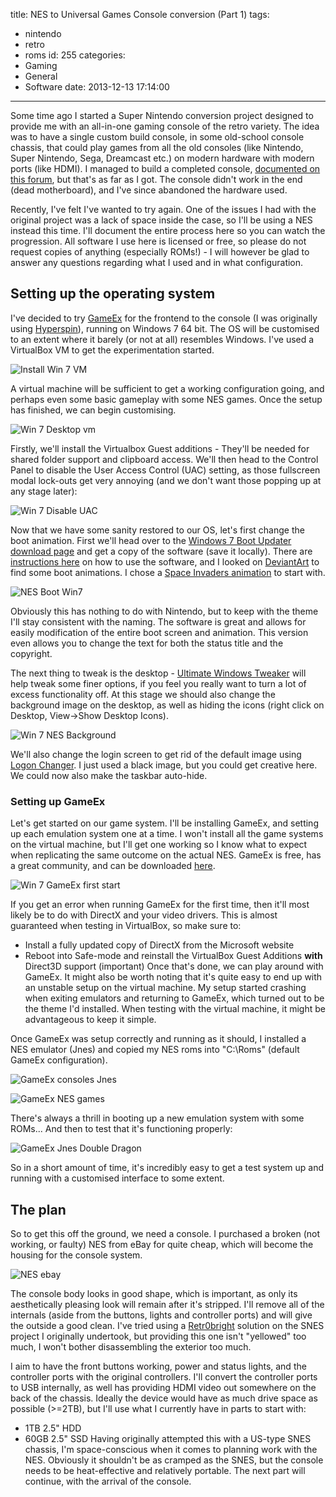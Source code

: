 title: NES to Universal Games Console conversion (Part 1)
tags:
  - nintendo
  - retro
  - roms
id: 255
categories:
  - Gaming
  - General
  - Software
date: 2013-12-13 17:14:00
---

Some time ago I started a Super Nintendo conversion project designed to provide me with an all-in-one gaming console of the retro variety. The idea was to have a single custom build console, in some old-school console chassis, that could play games from all the old consoles (like Nintendo, Super Nintendo, Sega, Dreamcast etc.) on modern hardware with modern ports (like HDMI). I managed to build a completed console, [documented on this forum](http://forums.overclockers.com.au/showthread.php?t=1076308), but that's as far as I got. The console didn't work in the end (dead motherboard), and I've since abandoned the hardware used.

Recently, I've felt I've wanted to try again. One of the issues I had with the original project was a lack of space inside the case, so I'll be using a NES instead this time. I'll document the entire process here so you can watch the progression. All software I use here is licensed or free, so please do not request copies of anything (especially ROMs!) - I will however be glad to answer any questions regarding what I used and in what configuration.

## Setting up the operating system

I've decided to try [GameEx](http://www.gameex.com/) for the frontend to the console (I was originally using [Hyperspin](http://www.hyperspin-fe.com/)), running on Windows 7 64 bit. The OS will be customised to an extent where it barely (or not at all) resembles Windows. I've used a VirtualBox VM to get the experimentation started.

![Install Win 7 VM](http://perrymitchell.net/wp-content/uploads/2013/12/win7installvm-300x222.png)

A virtual machine will be sufficient to get a working configuration going, and perhaps even some basic gameplay with some NES games. Once the setup has finished, we can begin customising.

![Win 7 Desktop vm](http://perrymitchell.net/wp-content/uploads/2013/12/win7vm_desktop-300x243.png)

Firstly, we'll install the Virtualbox Guest additions - They'll be needed for shared folder support and clipboard access. We'll then head to the Control Panel to disable the User Access Control (UAC) setting, as those fullscreen modal lock-outs get very annoying (and we don't want those popping up at any stage later):

![Win 7 Disable UAC](http://perrymitchell.net/wp-content/uploads/2013/12/win7_disable_uac-300x226.png)

Now that we have some sanity restored to our OS, let's first change the boot animation. First we'll head over to the [Windows 7 Boot Updater download page](http://www.coderforlife.com/projects/win7boot/) and get a copy of the software (save it locally). There are [instructions here](http://www.door2windows.com/how-to-change-windows-7-boot-screen-animation/) on how to use the software, and I looked on [DeviantArt](http://www.deviantart.com/?q=windows+7+boot&amp;offset=0) to find some boot animations. I chose a [Space Invaders animation](http://medi-dadu.deviantart.com/art/Win-Boot-Screen-16-9-289976798) to start with.

![NES Boot Win7](http://perrymitchell.net/wp-content/uploads/2013/12/nes_boot_win7.png)

Obviously this has nothing to do with Nintendo, but to keep with the theme I'll stay consistent with the naming. The software is great and allows for easily modification of the entire boot screen and animation. This version even allows you to change the text for both the status title and the copyright.

The next thing to tweak is the desktop - [Ultimate Windows Tweaker](http://www.thewindowsclub.com/ultimate-windows-tweaker-v2-a-tweak-ui-for-windows-7-vista) will help tweak some finer options, if you feel you really want to turn a lot of excess functionality off. At this stage we should also change the background image on the desktop, as well as hiding the icons (right click on Desktop, View->Show Desktop Icons).

![Win 7 NES Background](http://perrymitchell.net/wp-content/uploads/2013/12/win7_nes_desktop-300x224.png)

We'll also change the login screen to get rid of the default image using [Logon Changer](http://www.techspot.com/downloads/4902-logon-changer-windows7.html). I just used a black image, but you could get creative here. We could now also make the taskbar auto-hide.

### Setting up GameEx

Let's get started on our game system. I'll be installing GameEx, and setting up each emulation system one at a time. I won't install all the game systems on the virtual machine, but I'll get one working so I know what to expect when replicating the same outcome on the actual NES. GameEx is free, has a great community, and can be downloaded [here](http://www.gameex.com/).

![Win 7 GameEx first start](http://perrymitchell.net/wp-content/uploads/2013/12/win7_nes_gameex-300x224.png)

If you get an error when running GameEx for the first time, then it'll most likely be to do with DirectX and your video drivers. This is almost guaranteed when testing in VirtualBox, so make sure to:

*   Install a fully updated copy of DirectX from the Microsoft website
*   Reboot into Safe-mode and reinstall the VirtualBox Guest Additions **with** Direct3D support (important)
Once that's done, we can play around with GameEx. It might also be worth noting that it's quite easy to end up with an unstable setup on the virtual machine. My setup started crashing when exiting emulators and returning to GameEx, which turned out to be the theme I'd installed. When testing with the virtual machine, it might be advantageous to keep it simple.

Once GameEx was setup correctly and running as it should, I installed a NES emulator (Jnes) and copied my NES roms into "C:\Roms" (default GameEx configuration).

![GameEx consoles Jnes](http://perrymitchell.net/wp-content/uploads/2013/12/win7_nes_gameex_consoles-300x225.png)

![GameEx NES games](http://perrymitchell.net/wp-content/uploads/2013/12/win7_nes_gameex_games-300x226.png)

There's always a thrill in booting up a new emulation system with some ROMs... And then to test that it's functioning properly:

![GameEx Jnes Double Dragon](http://perrymitchell.net/wp-content/uploads/2013/12/win7_nes_gameex_doubledragon.png)

So in a short amount of time, it's incredibly easy to get a test system up and running with a customised interface to some extent.

## The plan

So to get this off the ground, we need a console. I purchased a broken (not working, or faulty) NES from eBay for quite cheap, which will become the housing for the console system.

![NES ebay](http://perrymitchell.net/wp-content/uploads/2013/12/nes_ebay_faulty.jpg)

The console body looks in good shape, which is important, as only its aesthetically pleasing look will remain after it's stripped. I'll remove all of the internals (aside from the buttons, lights and controller ports) and will give the outside a good clean. I've tried using a [Retr0bright](http://retr0bright.wikispaces.com/) solution on the SNES project I originally undertook, but providing this one isn't "yellowed" too much, I won't bother disassembling the exterior too much.

I aim to have the front buttons working, power and status lights, and the controller ports with the original controllers. I'll convert the controller ports to USB internally, as well has providing HDMI video out somewhere on the back of the chassis. Ideally the device would have as much drive space as possible (>=2TB), but I'll use what I currently have in parts to start with:

*   1TB 2.5" HDD
*   60GB 2.5" SSD
Having originally attempted this with a US-type SNES chassis, I'm space-conscious when it comes to planning work with the NES. Obviously it shouldn't be as cramped as the SNES, but the console needs to be heat-effective and relatively portable. The next part will continue, with the arrival of the console.